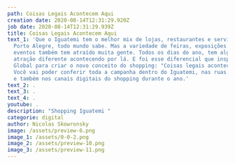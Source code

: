 ```yaml
---
path: Coisas Legais Acontecem Aqui
creation date: 2020-08-14T12:31:29.920Z
job date: 2020-08-14T12:31:29.939Z
title: Coisas Legais Acontecem Aqui
text_1: 'Que o Iguatemi tem o melhor mix de lojas, restaurantes e serviços de
  Porto Alegre, todo mundo sabe. Mas a variedade de feiras, exposições e outros
  eventos também tem atraído muita gente. Todos os dias do ano, tem alguma
  atração diferente acontecendo por lá. E foi esse diferencial que inspirou a
  Global para criar o novo conceito do shopping: "Coisas legais acontecem aqui".
  Você vai poder conferir toda a campanha dentro do Iguatemi, nas ruas da cidade
  e também nos canais digitais do shopping durante o ano.'
text_2: .
text_3: .
text_4: .
youtube: .
description: "Shopping Iguatemi "
categorie: digital
author: Nicolas Skowronsky
image: /assets/preview-6.png
image_1: /assets/0-0-2.png
image_2: /assets/preview-10.png
image_3: /assets/preview-11.png
---
```

